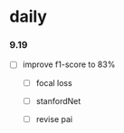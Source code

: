 # daily

### 9.19
- [ ] improve f1-score to 83%
  - [ ] focal loss
  - [ ] stanfordNet
  - [ ] revise pai

